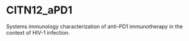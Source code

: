 # CITN12_aPD1
Systems immunology characterization of anti-PD1 immunotherapy in the context of HIV-1 infection. 
